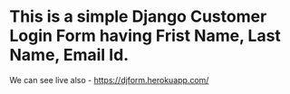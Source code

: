 # This is a simple Django Customer Login Form having Frist Name, Last Name, Email Id.

We  can see live also  -   https://djform.herokuapp.com/
